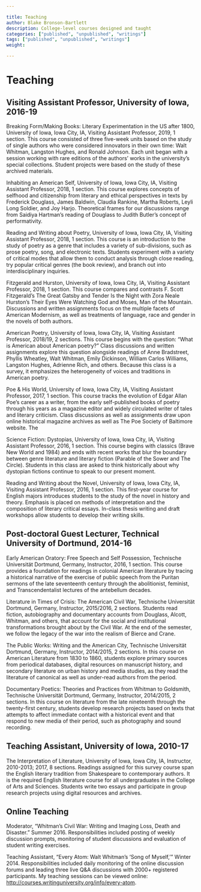 ```yaml
---

title: Teaching
author: Blake Bronson-Bartlett
description: College-level courses designed and taught
categories: ["published", "unpublished", "writings"]
tags: ["published", "unpublished", "writings"]
weight:

---
```


# Teaching

## Visiting Assistant Professor, University of Iowa, 2016-19

Breaking Form/Making Books: Literary Experimentation in the US after 1800, University of Iowa, Iowa City, IA, Visiting Assistant Professor, 2019, 1 section. This course consisted of three five-week units based on the study of single authors who were considered innovators in their own time: Walt Whitman, Langston Hughes, and Ronald Johnson. Each unit began with a session working with rare editions of the authors’ works in the university’s special collections. Student projects were based on the study of these archived materials.

Inhabiting an American Self, University of Iowa, Iowa City, IA, Visiting Assistant Professor, 2018, 1 section. This course explores concepts of selfhood and citizenship from literary and ethical perspectives in texts by Frederick Douglass, James Baldwin, Claudia Rankine, Martha Roberts, Leyli Long Soldier, and Joy Harjo. Theoretical frames for our discussions range from Saidiya Hartman’s reading of Douglass to Judith Butler’s concept of performativity.

Reading and Writing about Poetry, University of Iowa, Iowa City, IA, Visiting Assistant Professor, 2018, 1 section. This course is an introduction to the study of poetry as a genre that includes a variety of sub-divisions, such as prose poetry, song, and electronic texts. Students experiment with a variety of critical modes that allow them to conduct analysis through close reading, try popular critical genres (the book review), and branch out into interdisciplinary inquiries.

Fitzgerald and Hurston, University of Iowa, Iowa City, IA, Visiting Assistant Professor, 2018, 1 section. This course compares and contrasts F. Scott Fitzgerald’s The Great Gatsby and Tender Is the Night with Zora Neale Hurston’s Their Eyes Were Watching God and Moses, Man of the Mountain. Discussions and written assignments focus on the multiple facets of American Modernism, as well as treatments of language, race and gender in the novels of both authors.

American Poetry, University of Iowa, Iowa City, IA, Visiting Assistant Professor, 2018/19, 2 sections. This course begins with the question: “What is American about American poetry?” Class discussions and written assignments explore this question alongside readings of Anne Bradstreet, Phyllis Wheatley, Walt Whitman, Emily Dickinson, William Carlos Williams, Langston Hughes, Adrienne Rich, and others. Because this class is a survey, it emphasizes the heterogeneity of voices and traditions in American poetry.

Poe & His World, University of Iowa, Iowa City, IA, Visiting Assistant Professor, 2017, 1 section. This course tracks the evolution of Edgar Allan Poe’s career as a writer, from the early self-published books of poetry through his years as a magazine editor and widely circulated writer of tales and literary criticism. Class discussions as well as assignments draw upon online historical magazine archives as well as The Poe Society of Baltimore website. The

Science Fiction: Dystopias, University of Iowa, Iowa City, IA, Visiting Assistant Professor, 2016, 1 section. This course begins with classics (Brave New World and 1984) and ends with recent works that blur the boundary between genre literature and literary fiction (Parable of the Sower and The Circle). Students in this class are asked to think historically about why dystopian fictions continue to speak to our present moment.

Reading and Writing about the Novel, University of Iowa, Iowa City, IA, Visiting Assistant Professor, 2016, 1 section. This first-year course for English majors introduces students to the study of the novel in history and theory. Emphasis is placed on methods of interpretation and the composition of literary critical essays. In-class thesis writing and draft workshops allow students to develop their writing skills.

## Post-doctoral Guest Lecturer, Technical University of Dortmund, 2014-16

Early American Oratory: Free Speech and Self Possession, Technische Universität Dortmund, Germany, Instructor, 2016, 1 section. This course provides a foundation for readings in colonial American literature by tracing a historical narrative of the exercise of public speech from the Puritan sermons of the late seventeenth century through the abolitionist, feminist, and Transcendentalist lectures of the antebellum decades.

Literature in Times of Crisis: The American Civil War, Technische Universität Dortmund, Germany, Instructor, 2015/2016, 2 sections. Students read fiction, autobiography and documentary accounts from Douglass, Alcott, Whitman, and others, that account for the social and institutional transformations brought about by the Civil War. At the end of the semester, we follow the legacy of the war into the realism of Bierce and Crane.

The Public Works: Writing and the American City, Technische Universität Dortmund, Germany, Instructor, 2014/2015, 2 sections. In this course on American Literature from 1830 to 1860, students explore primary sources from periodical databases, digital resources on manuscript history, and secondary literature on urban history and media studies, as they read the literature of canonical as well as under-read authors from the period.

Documentary Poetics: Theories and Practices from Whitman to Goldsmith, Technische Universität Dortmund, Germany, Instructor, 2014/2015, 2 sections. In this course on literature from the late nineteenth through the twenty-first century, students develop research projects based on texts that attempts to affect immediate contact with a historical event and that respond to new media of their period, such as photography and sound recording.

## Teaching Assistant, University of Iowa, 2010-17

The Interpretation of Literature, University of Iowa, Iowa City, IA, Instructor, 2010-2013; 2017, 8 sections. Readings assigned for this survey course span the English literary tradition from Shakespeare to contemporary authors. It is the required English literature course for all undergraduates in the College of Arts and Sciences. Students write two essays and participate in group research projects using digital resources and archives.

## Online Teaching

Moderator, “Whitman’s Civil War: Writing and Imaging Loss, Death and Disaster.” Summer 2016. Responsibilities included posting of weekly discussion prompts, monitoring of student discussions and evaluation of student writing exercises.

Teaching Assistant, “Every Atom: Walt Whitman’s ‘Song of Myself,’” Winter 2014. Responsibilities included daily monitoring of the online discussion forums and leading three live Q&A discussions with 2000+ registered participants. My teaching sessions can be viewed online: http://courses.writinguniversity.org/info/every-atom.
